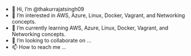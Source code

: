 - 👋 Hi, I’m @thakurrajatsingh09
- 👀 I’m interested in AWS, Azure, Linux, Docker, Vagrant, and Networking concepts.
- 🌱 I’m currently learning AWS, Azure, Linux, Docker, Vagrant, and Networking concepts.
- 💞️ I’m looking to collaborate on ...
- 📫 How to reach me ...

<!---
thakurrajatsingh09/thakurrajatsingh09 is a ✨ special ✨ repository because its `README.md` (this file) appears on your GitHub profile.
You can click the Preview link to take a look at your changes.
--->
